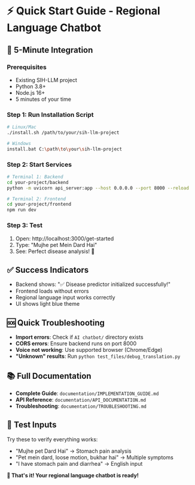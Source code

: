 # ⚡ Quick Start Guide - Regional Language Chatbot

## 🚀 5-Minute Integration

### Prerequisites
- Existing SIH-LLM project
- Python 3.8+
- Node.js 16+
- 5 minutes of your time

### Step 1: Run Installation Script
```bash
# Linux/Mac
./install.sh /path/to/your/sih-llm-project

# Windows
install.bat C:\path\to\your\sih-llm-project
```

### Step 2: Start Services
```bash
# Terminal 1: Backend
cd your-project/backend
python -m uvicorn api_server:app --host 0.0.0.0 --port 8000 --reload

# Terminal 2: Frontend
cd your-project/frontend
npm run dev
```

### Step 3: Test
1. Open: http://localhost:3000/get-started
2. Type: "Mujhe pet Mein Dard Hai"
3. See: Perfect disease analysis! 🎉

## ✅ Success Indicators
- Backend shows: "✅ Disease predictor initialized successfully!"
- Frontend loads without errors
- Regional language input works correctly
- UI shows light blue theme

## 🆘 Quick Troubleshooting
- **Import errors**: Check if `AI chatbot/` directory exists
- **CORS errors**: Ensure backend runs on port 8000
- **Voice not working**: Use supported browser (Chrome/Edge)
- **"Unknown" results**: Run `python test_files/debug_translation.py`

## 📚 Full Documentation
- **Complete Guide**: `documentation/IMPLEMENTATION_GUIDE.md`
- **API Reference**: `documentation/API_DOCUMENTATION.md`
- **Troubleshooting**: `documentation/TROUBLESHOOTING.md`

## 🎯 Test Inputs
Try these to verify everything works:
- "Mujhe pet Dard Hai" → Stomach pain analysis
- "Pet mein dard, loose motion, bukhar hai" → Multiple symptoms
- "I have stomach pain and diarrhea" → English input

**🎉 That's it! Your regional language chatbot is ready!**
